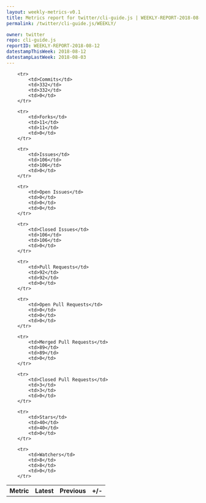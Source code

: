 ```yaml
---
layout: weekly-metrics-v0.1
title: Metrics report for twitter/cli-guide.js | WEEKLY-REPORT-2018-08-12
permalink: /twitter/cli-guide.js/WEEKLY/

owner: twitter
repo: cli-guide.js
reportID: WEEKLY-REPORT-2018-08-12
datestampThisWeek: 2018-08-12
datestampLastWeek: 2018-08-03
---
```




<table style="width: 100%;">
    <tr>
        <th>Metric</th>
        <th>Latest</th>
        <th>Previous</th>
        <th>+/-</th>
    </tr>

        <tr>
            <td>Commits</td>
            <td>332</td>
            <td>332</td>
            <td>0</td>
        </tr>
        
        <tr>
            <td>Forks</td>
            <td>11</td>
            <td>11</td>
            <td>0</td>
        </tr>
        
        <tr>
            <td>Issues</td>
            <td>106</td>
            <td>106</td>
            <td>0</td>
        </tr>
        
        <tr>
            <td>Open Issues</td>
            <td>0</td>
            <td>0</td>
            <td>0</td>
        </tr>
        
        <tr>
            <td>Closed Issues</td>
            <td>106</td>
            <td>106</td>
            <td>0</td>
        </tr>
        
        <tr>
            <td>Pull Requests</td>
            <td>92</td>
            <td>92</td>
            <td>0</td>
        </tr>
        
        <tr>
            <td>Open Pull Requests</td>
            <td>0</td>
            <td>0</td>
            <td>0</td>
        </tr>
        
        <tr>
            <td>Merged Pull Requests</td>
            <td>89</td>
            <td>89</td>
            <td>0</td>
        </tr>
        
        <tr>
            <td>Closed Pull Requests</td>
            <td>3</td>
            <td>3</td>
            <td>0</td>
        </tr>
        
        <tr>
            <td>Stars</td>
            <td>40</td>
            <td>40</td>
            <td>0</td>
        </tr>
        
        <tr>
            <td>Watchers</td>
            <td>8</td>
            <td>8</td>
            <td>0</td>
        </tr>
        
</table>
